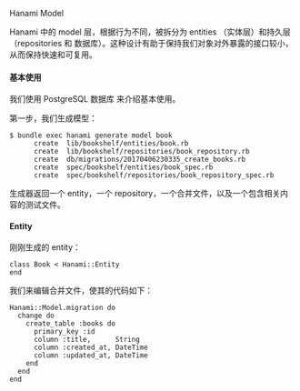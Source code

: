 Hanami Model



Hanami 中的 model 层，根据行为不同，被拆分为 entities （实体层）和持久层（repositories 和 数据库）。这种设计有助于保持我们对象对外暴露的接口较小，从而保持快速和可复用。



#### 基本使用



我们使用 PostgreSQL 数据库 来介绍基本使用。



第一步，我们生成模型：



```
$ bundle exec hanami generate model book
      create  lib/bookshelf/entities/book.rb
      create  lib/bookshelf/repositories/book_repository.rb
      create  db/migrations/20170406230335_create_books.rb
      create  spec/bookshelf/entities/book_spec.rb
      create  spec/bookshelf/repositories/book_repository_spec.rb
```



生成器返回一个 entity，一个 repository，一个合并文件，以及一个包含相关内容的测试文件。



#### Entity



刚刚生成的 entity：

```
class Book < Hanami::Entity
end
```



我们来编辑合并文件，使其的代码如下：



```
Hanami::Model.migration do
  change do
    create_table :books do
      primary_key :id
      column :title,      String
      column :created_at, DateTime
      column :updated_at, DateTime
    end
  end
end
```

